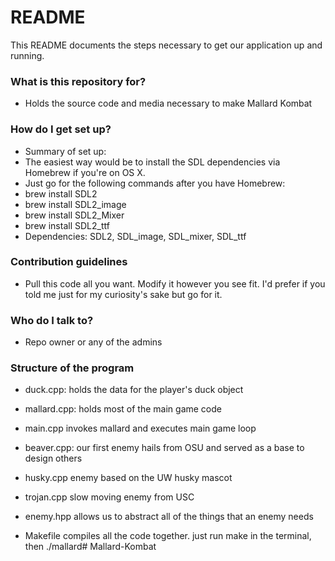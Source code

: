 # README #

This README documents the steps necessary to get our application up and running.

### What is this repository for? ###

* Holds the source code and media necessary to make Mallard Kombat

### How do I get set up? ###

* Summary of set up: 
* The easiest way would be to install the SDL dependencies via Homebrew if you're on OS X. 
* Just go for the following commands after you have Homebrew:
* brew install SDL2
* brew install SDL2_image
* brew install SDL2_Mixer
* brew install SDL2_ttf
* Dependencies: SDL2, SDL_image, SDL_mixer, SDL_ttf

### Contribution guidelines ###

* Pull this code all you want. Modify it however you see fit. I'd prefer if you told me just for my curiosity's sake but go for it.

### Who do I talk to? ###

* Repo owner or any of the admins

### Structure of the program ###

* duck.cpp:
holds the data for the player's duck object

* mallard.cpp:
holds most of the main game code

* main.cpp
invokes mallard and executes main game loop 

* beaver.cpp:
our first enemy hails from OSU and served as a base to design others

* husky.cpp
enemy based on the UW husky mascot

* trojan.cpp
slow moving enemy from USC

* enemy.hpp
allows us to abstract all of the things that an enemy needs

* Makefile
compiles all the code together. just run make in the terminal, then ./mallard# Mallard-Kombat
